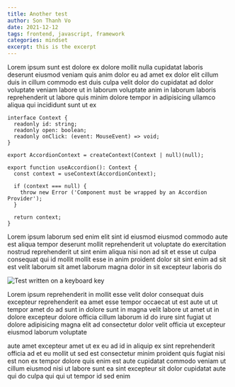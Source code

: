 ```yaml
---
title: Another test
author: Son Thanh Vo
date: 2021-12-12
tags: frontend, javascript, framework
categories: mindset
excerpt: this is the excerpt
---
```


Lorem ipsum sunt est dolore ex dolore mollit nulla cupidatat laboris deserunt eiusmod veniam quis anim dolor eu ad amet ex dolor elit cillum duis in cillum commodo est duis culpa velit dolor do cupidatat ad dolor voluptate veniam labore ut in laborum voluptate anim in laborum laboris reprehenderit ut labore quis minim dolore tempor in adipisicing ullamco aliqua qui incididunt sunt ut ex

    interface Context {
      readonly id: string;
      readonly open: boolean;
      readonly onClick: (event: MouseEvent) => void;
    }

    export AccordionContext = createContext(Context | null)(null);

    export function useAccordion(): Context {
      const context = useContext(AccordionContext);

      if (context === null) {
        throw new Error ('Component must be wrapped by an Accordion Provider');
      }

      return context;
    }

Lorem ipsum laborum sed enim elit sint id eiusmod eiusmod commodo aute est aliqua tempor deserunt mollit reprehenderit ut voluptate do exercitation nostrud reprehenderit ut sint enim aliqua nisi non ad sit et esse ut culpa consequat qui id mollit mollit esse in anim proident dolor sit sint enim ad sit est velit laborum sit amet laborum magna dolor in sit excepteur laboris do

![Test written on a keyboard key](https://external-content.duckduckgo.com/iu/?u=https%3A%2F%2Fmiro.medium.com%2Fmax%2F3016%2F1*srSO6S7Q0N-Y9iOwdVah0A.jpeg&f=1&nofb=1)

Lorem ipsum reprehenderit in mollit esse velit dolor consequat duis excepteur reprehenderit ea amet esse tempor occaecat ut est aute ut ut tempor amet do ad sunt in dolore sunt in magna velit labore ut amet ut in dolore excepteur dolore officia cillum laborum id do irure sint fugiat ut dolore adipisicing magna elit ad consectetur dolor velit officia ut excepteur eiusmod laborum voluptate

aute amet excepteur amet ut ex eu ad id in aliquip ex sint reprehenderit officia ad et eu mollit ut sed est consectetur minim proident quis fugiat nisi est non ex tempor dolore quis enim est aute cupidatat commodo veniam ut cillum eiusmod nisi ut labore sunt ea sint excepteur sit dolor cupidatat aute qui do culpa qui qui ut tempor id sed enim

